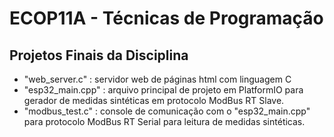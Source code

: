 # ECOP11A - Técnicas de Programação
## Projetos Finais da Disciplina

- "web_server.c" : servidor web de páginas html com linguagem C
- "esp32_main.cpp" : arquivo principal de projeto em PlatformIO para gerador de medidas sintéticas em protocolo ModBus RT Slave.
- "modbus_test.c" : console de comunicação com o "esp32_main.cpp" para protocolo ModBus RT Serial para leitura de medidas sintéticas.
